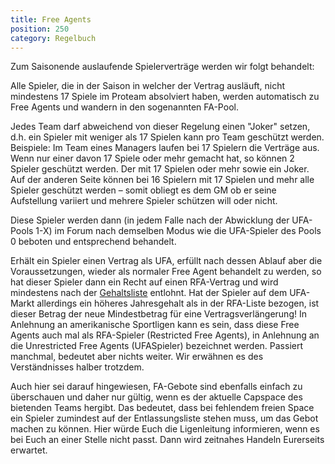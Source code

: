 ```yaml
---
title: Free Agents
position: 250
category: Regelbuch
---
```


Zum Saisonende auslaufende Spielerverträge werden wir folgt behandelt:

Alle Spieler, die in der Saison in welcher der Vertrag ausläuft, nicht mindestens 17 Spiele im Proteam absolviert haben, werden automatisch zu Free Agents und wandern in den sogenannten FA-Pool.

Jedes Team darf abweichend von dieser Regelung einen "Joker" setzen, d.h. ein Spieler mit weniger als 17 Spielen kann pro Team geschützt werden.
<alter type="info">
Beispiele: Im Team eines Managers laufen bei 17 Spielern die Verträge aus. Wenn nur einer davon 17 Spiele oder mehr gemacht hat, so können 2 Spieler geschützt werden. Der mit 17 Spielen oder mehr sowie ein Joker. Auf der anderen Seite können bei 16 Spielern mit 17 Spielen und mehr alle Spieler geschützt werden – somit obliegt es dem GM ob er seine Aufstellung variiert und mehrere Spieler schützen will oder nicht.
</alert>

Diese Spieler werden dann (in jedem Falle nach der Abwicklung der UFA-Pools 1-X) im Forum nach demselben Modus wie die UFA-Spieler des Pools 0 beboten und entsprechend behandelt.

Erhält ein Spieler einen Vertrag als UFA, erfüllt nach dessen Ablauf aber die Voraussetzungen, wieder als normaler Free Agent behandelt zu werden, so hat dieser Spieler dann ein Recht auf einen RFA-Vertrag und wird mindestens nach der [Gehaltsliste](/salary) entlohnt. Hat der Spieler auf dem UFA-Markt allerdings ein höheres Jahresgehalt als in der RFA-Liste bezogen, ist dieser Betrag der neue Mindestbetrag für eine Vertragsverlängerung!
In Anlehnung an amerikanische Sportligen kann es sein, dass diese Free Agents auch mal als RFA-Spieler (Restricted Free Agents), in Anlehnung an die Unrestricted Free Agents (UFASpieler) bezeichnet werden. Passiert manchmal, bedeutet aber nichts weiter. Wir erwähnen es des Verständnisses halber trotzdem.

Auch hier sei darauf hingewiesen, FA-Gebote sind ebenfalls einfach zu überschauen und daher nur gültig, wenn es der aktuelle Capspace des bietenden Teams hergibt. Das bedeutet, dass bei fehlendem freien Space ein Spieler zumindest auf der Entlassungsliste stehen muss, um das Gebot machen zu können. Hier würde Euch die Ligenleitung informieren, wenn es bei Euch an einer Stelle nicht passt. Dann wird zeitnahes Handeln Eurerseits erwartet.
